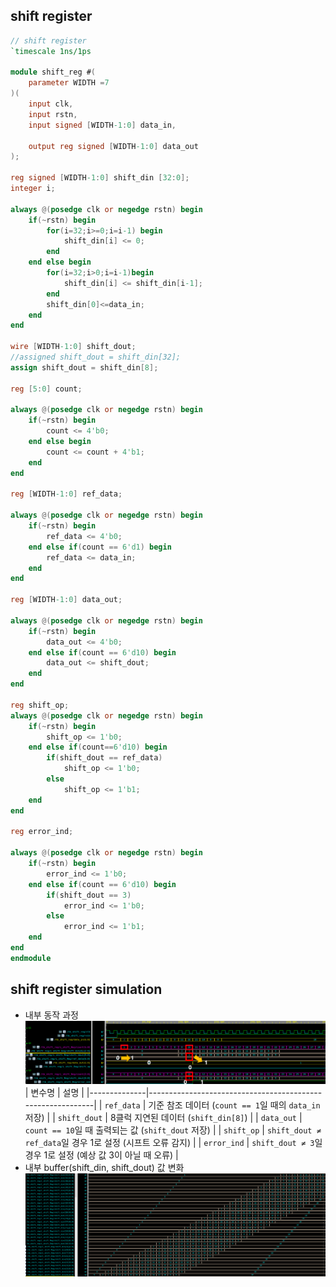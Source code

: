 ## shift register
```verilog
// shift register
`timescale 1ns/1ps

module shift_reg #(
	parameter WIDTH =7
)(
	input clk,
	input rstn,
	input signed [WIDTH-1:0] data_in,

	output reg signed [WIDTH-1:0] data_out
);

reg signed [WIDTH-1:0] shift_din [32:0];
integer i;

always @(posedge clk or negedge rstn) begin
	if(~rstn) begin
		for(i=32;i>=0;i=i-1) begin
			shift_din[i] <= 0;
		end
	end else begin
		for(i=32;i>0;i=i-1)begin
			shift_din[i] <= shift_din[i-1];
		end
		shift_din[0]<=data_in;
	end
end

wire [WIDTH-1:0] shift_dout;
//assigned shift_dout = shift_din[32];
assign shift_dout = shift_din[8];

reg [5:0] count;

always @(posedge clk or negedge rstn) begin
	if(~rstn) begin
		count <= 4'b0;
	end else begin
		count <= count + 4'b1;
	end
end

reg [WIDTH-1:0] ref_data;

always @(posedge clk or negedge rstn) begin
	if(~rstn) begin
		ref_data <= 4'b0;
	end else if(count == 6'd1) begin
		ref_data <= data_in;
	end
end

reg [WIDTH-1:0] data_out;

always @(posedge clk or negedge rstn) begin
	if(~rstn) begin
		data_out <= 4'b0;
	end else if(count == 6'd10) begin
		data_out <= shift_dout;
	end
end

reg shift_op;
always @(posedge clk or negedge rstn) begin
	if(~rstn) begin
		shift_op <= 1'b0;
	end else if(count==6'd10) begin
		if(shift_dout == ref_data)
			shift_op <= 1'b0;
		else
			shift_op <= 1'b1;
	end
end

reg error_ind;

always @(posedge clk or negedge rstn) begin
	if(~rstn) begin
		error_ind <= 1'b0;
	end else if(count == 6'd10) begin
		if(shift_dout == 3)
			error_ind <= 1'b0;
		else
			error_ind <= 1'b1;
	end
end
endmodule

```
## shift register simulation
* 내부 동작 과정
![images_mnist_모델](/images/250714_shift_reg2.png)
| 변수명       | 설명                                                       |
|--------------|------------------------------------------------------------|
| `ref_data`   | 기준 참조 데이터 (`count == 1`일 때의 `data_in` 저장)     |
| `shift_dout` | 8클럭 지연된 데이터 (`shift_din[8]`)                       |
| `data_out`   | `count == 10`일 때 출력되는 값 (`shift_dout` 저장)        |
| `shift_op`   | `shift_dout ≠ ref_data`일 경우 1로 설정 (시프트 오류 감지) |
| `error_ind`  | `shift_dout ≠ 3`일 경우 1로 설정 (예상 값 3이 아닐 때 오류) |
* 내부 buffer(shift_din, shift_dout) 값 변화
![images_mnist_모델](/images/250714_shift_reg1.png)
